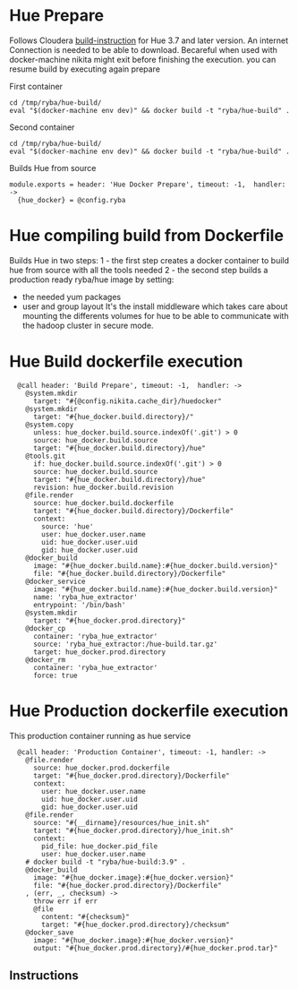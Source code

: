 
#  Hue Prepare

Follows Cloudera   [build-instruction][cloudera-hue] for Hue 3.7 and later version.
An internet Connection is needed to be able to download.
Becareful when used with docker-machine nikita might exit before finishing
the execution. you can resume build by executing again prepare

First container
```
cd /tmp/ryba/hue-build/
eval "$(docker-machine env dev)" && docker build -t "ryba/hue-build" .
```

Second container
```
cd /tmp/ryba/hue-build/
eval "$(docker-machine env dev)" && docker build -t "ryba/hue-build" .
```

Builds Hue from source


    module.exports = header: 'Hue Docker Prepare', timeout: -1,  handler: ->
      {hue_docker} = @config.ryba


# Hue compiling build from Dockerfile

Builds Hue in two steps:
1 - the first step creates a docker container to build hue from source with all the tools needed
2 - the second step builds a production ready ryba/hue image by setting:
  * the needed yum packages
  * user and group layout
It's the install middleware which takes care about mounting the differents volumes
for hue to be able to communicate with the hadoop cluster in secure mode.

# Hue Build dockerfile execution

      @call header: 'Build Prepare', timeout: -1,  handler: ->
        @system.mkdir
          target: "#{@config.nikita.cache_dir}/huedocker"
        @system.mkdir
          target: "#{hue_docker.build.directory}/"
        @system.copy
          unless: hue_docker.build.source.indexOf('.git') > 0
          source: hue_docker.build.source
          target: "#{hue_docker.build.directory}/hue"
        @tools.git
          if: hue_docker.build.source.indexOf('.git') > 0
          source: hue_docker.build.source
          target: "#{hue_docker.build.directory}/hue"
          revision: hue_docker.build.revision
        @file.render
          source: hue_docker.build.dockerfile
          target: "#{hue_docker.build.directory}/Dockerfile"
          context: 
            source: 'hue'
            user: hue_docker.user.name
            uid: hue_docker.user.uid
            gid: hue_docker.user.uid
        @docker_build
          image: "#{hue_docker.build.name}:#{hue_docker.build.version}"
          file: "#{hue_docker.build.directory}/Dockerfile"
        @docker_service
          image: "#{hue_docker.build.name}:#{hue_docker.build.version}"
          name: 'ryba_hue_extractor'
          entrypoint: '/bin/bash'
        @system.mkdir
          target: "#{hue_docker.prod.directory}"
        @docker_cp
          container: 'ryba_hue_extractor'
          source: 'ryba_hue_extractor:/hue-build.tar.gz'
          target: hue_docker.prod.directory
        @docker_rm
          container: 'ryba_hue_extractor'
          force: true

# Hue Production dockerfile execution

This production container running as hue service

      @call header: 'Production Container', timeout: -1, handler: ->
        @file.render
          source: hue_docker.prod.dockerfile
          target: "#{hue_docker.prod.directory}/Dockerfile"
          context:
            user: hue_docker.user.name
            uid: hue_docker.user.uid
            gid: hue_docker.user.uid
        @file.render
          source: "#{__dirname}/resources/hue_init.sh"
          target: "#{hue_docker.prod.directory}/hue_init.sh"
          context:
            pid_file: hue_docker.pid_file
            user: hue_docker.user.name
        # docker build -t "ryba/hue-build:3.9" .
        @docker_build
          image: "#{hue_docker.image}:#{hue_docker.version}"
          file: "#{hue_docker.prod.directory}/Dockerfile"
        , (err, _, checksum) ->
          throw err if err
          @file
            content: "#{checksum}"
            target: "#{hue_docker.prod.directory}/checksum"
        @docker_save
          image: "#{hue_docker.image}:#{hue_docker.version}"
          output: "#{hue_docker.prod.directory}/#{hue_docker.prod.tar}"

## Instructions

[cloudera-hue]:(https://github.com/cloudera/hue#development-prerequisites)
